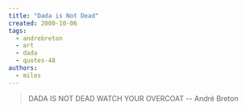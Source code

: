 ```yaml
---
title: "Dada is Not Dead"
created: 2000-10-06
tags: 
  - andrebreton
  - art
  - dada
  - quotes-48
authors: 
  - miles
---
```


> DADA IS NOT DEAD WATCH YOUR OVERCOAT \-- André Breton
